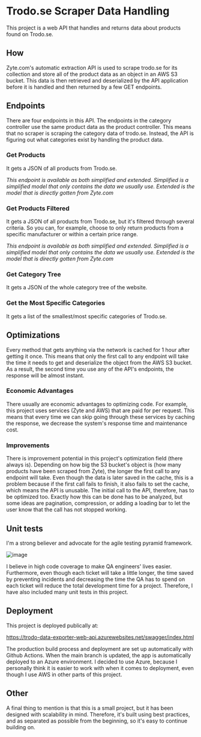 # Trodo.se Scraper Data Handling
This project is a web API that handles and returns data about products found on Trodo.se.

## How
Zyte.com's automatic extraction API is used to scrape trodo.se for its collection and store all of the product data as an object in an AWS S3 bucket. This data is then retrieved and deserialized by the API application before it is handled and then returned by a few GET endpoints.

## Endpoints
There are four endpoints in this API. The endpoints in the category controller use the same product data as the product controller. This means that no scraper is scraping the category data of trodo.se. Instead, the API is figuring out what categories exist by handling the product data.

### Get Products
It gets a JSON of all products from Trodo.se.

*This endpoint is available as both simplified and extended. Simplified is a simplified model that only contains the data we usually use. Extended is the model that is directly gotten from Zyte.com*

### Get Products Filtered
It gets a JSON of all products from Trodo.se, but it's filtered through several criteria. So you can, for example, choose to only return products from a specific manufacturer or within a certain price range.

*This endpoint is available as both simplified and extended. Simplified is a simplified model that only contains the data we usually use. Extended is the model that is directly gotten from Zyte.com*

### Get Category Tree
It gets a JSON of the whole category tree of the website. 

### Get the Most Specific Categories
It gets a list of the smallest/most specific categories of Trodo.se.

## Optimizations
Every method that gets anything via the network is cached for 1 hour after getting it once. This means that only the first call to any endpoint will take the time it needs to get and deserialize the object from the AWS S3 bucket. As a result, the second time you use any of the API's endpoints, the response will be almost instant. 

### Economic Advantages
There usually are economic advantages to optimizing code. For example, this project uses services (Zyte and AWS) that are paid for per request. This means that every time we can skip going through these services by caching the response, we decrease the system's response time and maintenance cost.

### Improvements
There is improvement potential in this project's optimization field (there always is). Depending on how big the S3 bucket's object is (how many products have been scraped from Zyte), the longer the first call to any endpoint will take. Even though the data is later saved in the cache, this is a problem because if the first call fails to finish, it also fails to set the cache, which means the API is unusable. The initial call to the API, therefore, has to be optimized too. Exactly how this can be done has to be analyzed, but some ideas are pagination, compression, or adding a loading bar to let the user know that the call has not stopped working.

## Unit tests
I'm a strong believer and advocate for the agile testing pyramid framework.

![image](https://user-images.githubusercontent.com/56683094/226146177-678dcb74-e783-489b-bbdc-c6fa80648aac.png)

I believe in high code coverage to make QA engineers' lives easier. Furthermore, even though each ticket will take a little longer, the time saved by preventing incidents and decreasing the time the QA has to spend on each ticket will reduce the total development time for a project. Therefore, I have also included many unit tests in this project.

## Deployment
This project is deployed publically at:

https://trodo-data-exporter-web-api.azurewebsites.net/swagger/index.html

The production build process and deployment are set up automatically with Github Actions. When the main branch is updated, the app is automatically deployed to an Azure environment. I decided to use Azure, because I personally think it is easier to work with when it comes to deployment, even though I use AWS in other parts of this project.

## Other
A final thing to mention is that this is a small project, but it has been designed with scalability in mind. Therefore, it's built using best practices, and as separated as possible from the beginning, so it's easy to continue building on.
